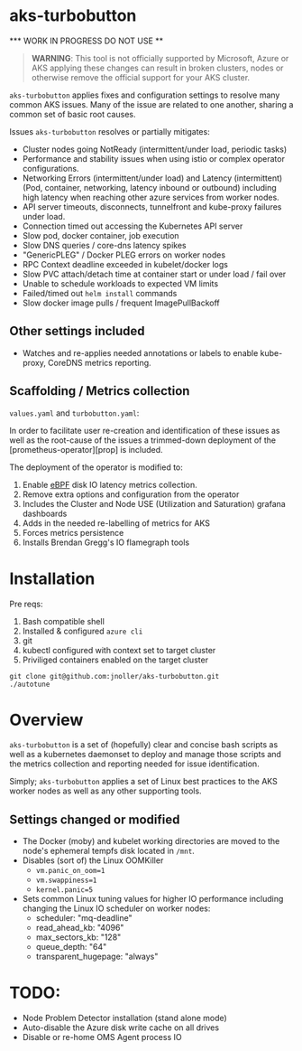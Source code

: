 # aks-turbobutton

*** WORK IN PROGRESS DO NOT USE **

> **WARNING**: This tool is not officially supported by Microsoft, Azure or AKS
> applying these changes can result in broken clusters, nodes or otherwise
> remove the official support for your AKS cluster.

`aks-turbobutton` applies fixes and configuration settings to resolve many
common AKS issues. Many of the issue are related to one another, sharing
a common set of basic root causes.

Issues `aks-turbobutton` resolves or partially mitigates:

* Cluster nodes going NotReady (intermittent/under load, periodic tasks)
* Performance and stability issues when using istio or complex operator
  configurations.
* Networking Errors (intermittent/under load) and Latency (intermittent) (Pod,
  container, networking, latency inbound or outbound) including high latency
  when reaching other azure services from worker nodes.
* API server timeouts, disconnects, tunnelfront and kube-proxy failures under
  load.
* Connection timed out accessing the Kubernetes API server
* Slow pod, docker container, job execution
* Slow DNS queries / core-dns latency spikes
* "GenericPLEG" / Docker PLEG errors on worker nodes
* RPC Context deadline exceeded in kubelet/docker logs
* Slow PVC attach/detach time at container start or under load / fail over
* Unable to schedule workloads to expected VM limits
* Failed/timed out `helm install` commands
* Slow docker image pulls / frequent ImagePullBackoff

## Other settings included

* Watches and re-applies needed annotations or labels to enable kube-proxy,
CoreDNS metrics reporting.

## Scaffolding / Metrics collection

`values.yaml` and `turbobutton.yaml`:

In order to facilitate user re-creation and identification of these issues as
well as the root-cause of the issues a trimmed-down deployment of the
[prometheus-operator][prop] is included.

The deployment of the operator is modified to:

1. Enable [eBPF][ebpf] disk IO latency metrics collection.
2. Remove extra options and configuration from the operator
3. Includes the Cluster and Node USE (Utilization and Saturation) grafana dashboards
4. Adds in the needed re-labelling of metrics for AKS
5. Forces metrics persistence
6. Installs Brendan Gregg's IO flamegraph tools

# Installation

Pre reqs:

1. Bash compatible shell
2. Installed & configured `azure cli`
3. git
4. kubectl configured with context set to target cluster
5. Priviliged containers enabled on the target cluster

```shell
git clone git@github.com:jnoller/aks-turbobutton.git
./autotune
```

# Overview

`aks-turbobutton` is a set of (hopefully) clear and concise bash scripts as well
as a kubernetes daemonset to deploy and manage those scripts and the metrics
collection and reporting needed for issue identification.

Simply; `aks-turbobutton` applies a set of Linux best practices to the AKS
worker nodes as well as any other supporting tools.

## Settings changed or modified

* The Docker (moby) and kubelet working directories are moved to the node's
  ephemeral tempfs disk located in `/mnt`.
* Disables (sort of) the Linux OOMKiller
  * `vm.panic_on_oom=1`
  * `vm.swappiness=1`
  * `kernel.panic=5`
* Sets common Linux tuning values for higher IO performance including changing
  the Linux IO scheduler on worker nodes:
  * scheduler: "mq-deadline"
  * read_ahead_kb: "4096"
  * max_sectors_kb: "128"
  * queue_depth: "64"
  * transparent_hugepage: "always"

# TODO:

* Node Problem Detector installation (stand alone mode)
* Auto-disable the Azure disk write cache on all drives
* Disable or re-home OMS Agent process IO


[ebpf]: http://www.brendangregg.com/blog/2019-01-01/learn-ebpf-tracing.html
[aksbug]: https://github.com/Azure/AKS/issues/1373
